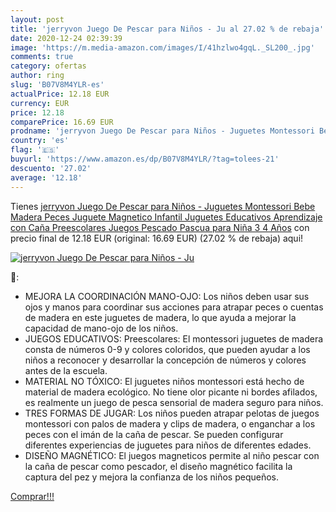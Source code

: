 ```yaml
---
layout: post
title: 'jerryvon Juego De Pescar para Niños - Ju al 27.02 % de rebaja'
date: 2020-12-24 02:39:39
image: 'https://m.media-amazon.com/images/I/41hzlwo4gqL._SL200_.jpg'
comments: true
category: ofertas
author: ring
slug: 'B07V8M4YLR-es'
actualPrice: 12.18 EUR
currency: EUR
price: 12.18
comparePrice: 16.69 EUR
prodname: 'jerryvon Juego De Pescar para Niños - Juguetes Montessori Bebe Madera Peces Juguete Magnetico Infantil Juguetes Educativos Aprendizaje con Caña Preescolares Juegos Pescado Pascua para Niña 3 4 Años'
country: 'es'
flag: '🇪🇸'
buyurl: 'https://www.amazon.es/dp/B07V8M4YLR/?tag=tolees-21'
descuento: '27.02'
average: '12.18'
---
```


Tienes [jerryvon Juego De Pescar para Niños - Juguetes Montessori Bebe Madera Peces Juguete Magnetico Infantil Juguetes Educativos Aprendizaje con Caña Preescolares Juegos Pescado Pascua para Niña 3 4 Años](https://www.amazon.es/dp/B07V8M4YLR/?tag=tolees-21) con precio final de  12.18 EUR (original: 16.69 EUR) (27.02 %  de rebaja) aqui!

[![jerryvon Juego De Pescar para Niños - Ju](https://m.media-amazon.com/images/I/41hzlwo4gqL._SL200_.jpg)](https://www.amazon.es/dp/B07V8M4YLR/?tag=tolees-21)

🔎:

- MEJORA LA COORDINACIÓN MANO-OJO: Los niños deben usar sus ojos y manos para coordinar sus acciones para atrapar peces o cuentas de madera en este juguetes de madera, lo que ayuda a mejorar la capacidad de mano-ojo de los niños.
- JUEGOS EDUCATIVOS: Preescolares: El montessori juguetes de madera consta de números 0-9 y colores coloridos, que pueden ayudar a los niños a reconocer y desarrollar la concepción de números y colores antes de la escuela.
- MATERIAL NO TÓXICO: El juguetes niños montessori está hecho de material de madera ecológico. No tiene olor picante ni bordes afilados, es realmente un juego de pesca sensorial de madera seguro para niños.
- TRES FORMAS DE JUGAR: Los niños pueden atrapar pelotas de juegos montessori con palos de madera y clips de madera, o enganchar a los peces con el imán de la caña de pescar. Se pueden configurar diferentes experiencias de juguetes para niños de diferentes edades.
- DISEÑO MAGNÉTICO: El juegos magneticos permite al niño pescar con la caña de pescar como pescador, el diseño magnético facilita la captura del pez y mejora la confianza de los niños pequeños.

[Comprar!!!](https://www.amazon.es/dp/B07V8M4YLR/?tag=tolees-21)
